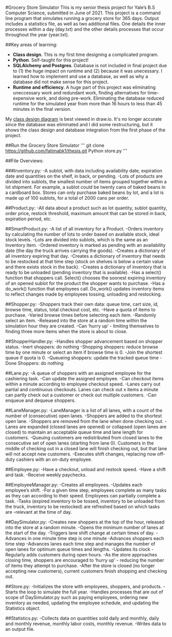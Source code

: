 #Grocery Store Simulator
This is my senior thesis project for Yale’s B.S Computer Science, submitted in June of 2021. This project is a command line program that simulates running a grocery store for 365 days. Output includes a statistics file, as well as two additional files. One details the inner processes within a day (day.txt) and the other details processes that occur throughout the year (year.txt).

##Key areas of learning:
- **Class design**. This is my first time designing a complicated program.
- **Python**. Self-taught for this project!
- **SQLAlchemy and Postgres**. Database is not included in final project due to (1) the huge impact on runtime and (2) because it was unecessary. I learned how to implement and use a database, as well as why a database did not make sense for this project. 
- **Runtime and efficiency**. A huge part of this project was eliminating uneccessary work and redundant work, finding alternatives for time-expensive work, and doing pre-work. Eliminating the database reduced runtime for the simulated year from more than 16 hours to less than 45 minutes in the final version.

My [class design diagram](https://drive.google.com/file/d/1YrIinfIRSj2gMMU-uGhS_9CUcBwa2YwI/view?usp=sharing) is best viewed in draw.io. It's no longer accurate since the database was eliminated and I did some restructuring, but it shows the class design and database integration from the first phase of the project.

##Run the Grocery Store Simulator
'''
git clone https://github.com/fatimabk1/thesis.git
Python store.py
'''

##File Overviews:

###Inventory.py:
-A sublot, with data including availability date, expiration date and quantities on the shelf, in back, or pending.
-Lots of products are divided into sublots, the smallest number of items grouped together within a lot shipment. For example, a sublot could be twenty cans of baked beans in a cardboard box. Stores can only purchase baked beans by lot, and a lot is made up of 100 sublots, for a total of 2000 cans per order.

##Product.py:
-All data about a product such as lot quantity, sublot quantity, order price, restock threshold, maximum amount that can be stored in back, expiration period, etc.

##SmartProduct.py:
-A list of all inventory for a Product.
-Orders inventory by calculating the number of lots to order based on available stock, ideal stock levels.
-Lots are divided into sublots, which is the same as an Inventory item.
-Ordered inventory is marked as pending with an availability date (the day the truck arrives carrying the goods).
-Creates a dictionary of all inventory expiring that day.
-Creates a dictionary of inventory that needs to be restocked at that time step (stock on shelves is below a certain value and there exists stock in the back).
-Creates a dictionary of inventory that is ready to be unloaded (pending inventory that is available).
-Has a select() function that shoppers call. Select() chooses the soonest expiring inventory of an opened sublot for the product the shopper wants to purchase.
-Has a do_work() function that employees call. Do_work() updates inventory items to reflect changes made by employees tossing, unloading and restocking.

##Shopper.py:
-Shoppers track their own data: queue time, cart size, id, browse time, status, total checkout cost, etc.
-Have a quota of items to purchase.
-Varied browse times before selecting each item.
-Randomly select an item.
-Released into the store at a random time within the simulation hour they are created.
-Can ‘hurry up’ - limiting themselves to finding three more items when the store is about to close.

##ShopperHandler.py:
-Handles shopper advancement based on shopper status.
-Inert shoppers: do nothing
-Shopping shoppers: reduce browse time by one minute or select an item if browse time is 0.
-Join the shortest queue if quota is 0.
-Queueing shoppers: update the tracked queue time 
-Done Shoppers: do nothing

##Lane.py:
-A queue of shoppers with an assigned employee for the cashiering task.
-Can update the assigned employee.
-Can checkout items within a minute according to employee checkout speed.
-Lanes carry out partial and continuous checkouts. Lanes can check out x items a minute can partly check out a customer or check out multiple customers.
-Can enqueue and dequeue shoppers.
	
##LaneManager.py:
-LaneManager is a list of all lanes, with a count of the number of (consecutive) open lanes.
-Shoppers are added to the shortest open lane.
-Shoppers are removed from the lane when done checking out.
-Lanes are expanded (closed lanes are opened) or collapsed (open lanes are closed) to maintain an acceptable queue time and lane length for customers. -Queuing customers are redistributed from closed lanes to the consecutive set of open lanes (starting from lane 0). Customers in the middle of checking out in a closed lane will finish checking out, but that lane will not accept new customers.
-Executes shift changes, replacing now off-duty cashiers with an on-duty employee.

##Employee.py:
-Have a checkout, unload and restock speed.
-Have a shift and task.
-Receive weekly paychecks.

##EmployeeManager.py:
-Creates all employees.
-Updates each employee’s shift.
-For a given time step, employees complete as many tasks as they can according to their speed. Employees can partially complete a task.
-Tasks (expired inventory to be tossed, inventory to be unloaded from the truck, inventory to be restocked) are refreshed based on which tasks are -relevant at the time of day.

##DaySimulator.py: 
-Creates new shoppers at the top of the hour, released into the store at a random minute.
-Opens the minimum number of lanes at the start of the day.
-Triggers lane shift change at certain times of day.
-Advances in one minute time step is one minute 
-Advances shoppers each time step 
-Advances lanes each time step and manages the number of open lanes for optimum queue times and lengths.
-Updates its clock 
-Regularly adds customers during open hours.
-As the store approaches closing time, shoppers are encouraged to ‘hurry up’ - reducing the number of items they attempt to purchase.
-After the store is closed (no longer accepting new customers), current customers finish shopping and checking out.

##Store.py: 
-Initializes the store with employees, shoppers, and products. 
-Starts the loop to simulate the full year. 
-Handles processes that are out of scope of DaySimulator.py such as paying employees, ordering new inventory as needed, updating the employee schedule, and updating the Statistics object.

##Statistics.py:
-Collects data on quantities sold daily and monthly, daily and monthly revenue, monthly labor costs, monthly revenue.
-Writes data to an output file.

